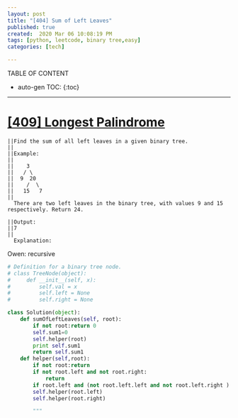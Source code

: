 ```yaml
---
layout: post
title: "[404] Sum of Left Leaves"
published: true
created:  2020 Mar 06 10:08:19 PM
tags: [python, leetcode, binary tree,easy]
categories: [tech]

---
```


TABLE OF CONTENT

* auto-gen TOC:
{:toc}

- - -

# [[409]  Longest Palindrome](https://leetcode.com/problems/longest-palindrome/)

    ||Find the sum of all left leaves in a given binary tree.
    ||                                                       
    ||Example:                                               
    ||                                                       
    ||    3                                                  
    ||   / \                                                 
    ||  9  20                                                
    ||    /  \                                               
    ||   15   7                                              
    ||                                                       
      There are two left leaves in the binary tree, with values 9 and 15 respectively. Return 24.
                                                                                                                                                       
    ||Output:                                                                                                                                          
    ||7                                                                                                                                                
    ||                                                                                                                                                                                                                                                                                                                                                                                      
      Explanation:                                                                                                                                     
Owen: recursive                                                                        

```python
# Definition for a binary tree node.
# class TreeNode(object):
#     def __init__(self, x):
#         self.val = x
#         self.left = None
#         self.right = None

class Solution(object):
    def sumOfLeftLeaves(self, root):
        if not root:return 0
        self.sum1=0
        self.helper(root)
        print self.sum1
        return self.sum1
    def helper(self,root):
        if not root:return 
        if not root.left and not root.right:
            return 
        if root.left and (not root.left.left and not root.left.right ):self.sum1+=root.left.val
        self.helper(root.left)
        self.helper(root.right)

        """
```
